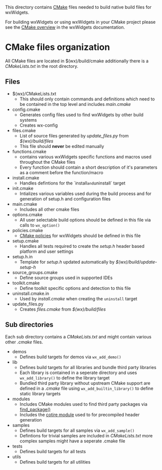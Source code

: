 This directory contains [CMake][1] files needed to build
native build files for wxWidgets.

For building wxWidgets or using wxWidgets in your CMake project please see
the [CMake overview](../../docs/doxygen/overviews/cmake.md) in the wxWidgets
documentation.  

CMake files organization
========================
All CMake files are located in $(wx)/build/cmake additionally there is a
_CMakeLists.txt_ in the root directory.

Files
-----
* $(wx)/CMakeLists.txt
    * This should only contain commands and definitions which need to be
      contained in the top level and includes _main.cmake_
* config.cmake
    * Generates config files used to find wxWidgets by other build systems
    * Creates wx-config
* files.cmake
    * List of source files generated by _update_files.py_ from _$(wx)/build/files_
    * This file should **never** be edited manually
* functions.cmake
    * contains various wxWidgets specific functions and macros used throughout
      the CMake files
    * Every function should contain a short description of it's parameters as
      a comment before the function/macro
* install.cmake
    * Handles defintions for the ´install` and `uninstall` target
* init.cmake
    * Intializes various variables used during the build process and for
      generation of setup.h and configuration files
* main.cmake
    * Includes all other cmake files
* options.cmake
    * All user selectable build options should be defined in this file via
      calls to `wx_option()`
* policies.cmake
    * [CMake policies][2] for wxWidgets should be defined in this file
* setup.cmake
    * Handles all tests required to create the _setup.h_ header based
      platform and user settings
* setup.h.in
    * Template for _setup.h_ updated automatically by _$(wx)/build/update-setup-h_
* source_groups.cmake
    * Define source groups used in supported IDEs
* toolkit.cmake
    * Define toolkit specific options and detection to this file
* uninstall.cmake.in
    * Used by _install.cmake_ when creating the `uninstall` target
* update_files.py
    * Creates _files.cmake_ from _$(wx)/build/files_

Sub directories
---------------
Each sub directory contains a _CMakeLists.txt_ and might contain various other
_.cmake_ files.

* demos
    * Defines build targets for demos via `wx_add_demo()`
* lib
    * Defines build targets for all libraries and bundle third party libraries
    * Each library is contained in a seperate directory and uses 
      `wx_add_library()` to define the library target
    * Bundled third party library without upstream CMake support are defined in
      a _.cmake_ file using `wx_add_builtin_library()` to define static library
      targets
* modules
    * Includes CMake modules used to find third party packages via [find_package()][3]
    * Includes the [cotire module][4] used to for precompiled header generation
* samples
    * Defines build targets for all samples via `wx_add_sample()`
    * Defintions for trivial samples are included in _CMakeLists.txt_ more
      complex samples might have a seperate .cmake file
* tests
    * Defines build targets for all tests
* utils
    * Defines build targets for all utilities


[1]: https://cmake.org
[2]: https://cmake.org/cmake/help/latest/manual/cmake-policies.7.html
[3]: https://cmake.org/cmake/help/latest/command/find_package.html
[4]: https://github.com/sakra/cotire/
